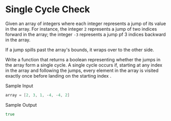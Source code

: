 # Single Cycle Check

Given an array of integers where each integer represents a jump of its value in the array. For instance, the integer `2` represents a jump of two indices forward in the array; the integer `-3` represents a jump pf 3 indices backward in the array.

If a jump spills past the array's bounds, it wraps over to the other side.

Write a function that returns a boolean representing whether the jumps in the array form a single cycle. A single cycle occurs if, starting at any index in the array and following the jumps, every element in the array is visited exactly once before landing on the starting index
.

Sample Input

```go
array = [2, 3, 1, -4, -4, 2]
```

Sample Output

```go
true
```
